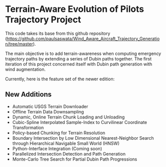 # Terrain-Aware Evolution of Pilots Trajectory Project

This code takes its base from this github repository (https://github.com/paulsaswata/Wind_Aware_Aircraft_Trajectory_Generation/tree/master).

The main objective is to add terrain-awareness when computing emergency trajectory paths by extending a series of Dubin paths together. The first iteration of this project concerned itself with Dubin path generation with wind augmentation.

Currently, here is the feature set of the newer edition:

## New Additions

- Automatic USGS Terrain Downloader
- Offline Terrain Data Downsampling
- Dynamic, Online Terrain Chunk Loading and Unloading
- Cubic-Spline Interpolated Sample-Index to Curvilinear Coordinate Transformation
- Policy-based Chunking for Terrain Resolution
- Boundary Intersection by Low Dimensional Nearest-Neighbor Search through Hierarchical Navigable Small World (HNSW)
- Python-Interface Integration (Coming soon)
- Parallelized Intersection Detection and Path Generation
- Monte-Carlo Tree Search for Partial Dubin Path Progressions
